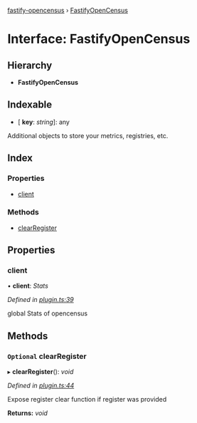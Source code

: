 [fastify-opencensus](../README.md) › [FastifyOpenCensus](fastifyopencensus.md)

# Interface: FastifyOpenCensus

## Hierarchy

- **FastifyOpenCensus**

## Indexable

- \[ **key**: _string_\]: any

Additional objects to store your metrics, registries, etc.

## Index

### Properties

- [client](fastifyopencensus.md#client)

### Methods

- [clearRegister](fastifyopencensus.md#optional-clearregister)

## Properties

### client

• **client**: _Stats_

_Defined in [plugin.ts:39](https://github.com/rhaymo/fastify-opencensus/blob/a41dab0/src/plugin.ts#L39)_

global Stats of opencensus

## Methods

### `Optional` clearRegister

▸ **clearRegister**(): _void_

_Defined in [plugin.ts:44](https://github.com/rhaymo/fastify-opencensus/blob/a41dab0/src/plugin.ts#L44)_

Expose register clear function if register was provided

**Returns:** _void_

